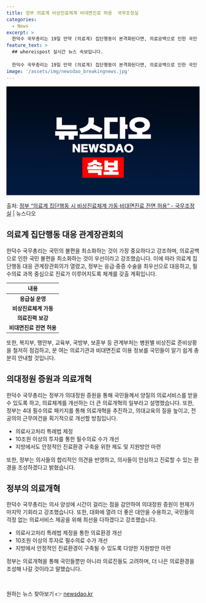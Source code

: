 ```yaml
---
title: 정부 의료계 비상진료체계 비대면진료 허용  국무조정실
categories:
  - News
excerpt: >
  한덕수 국무총리는 19일 만약 (의료계) 집단행동이 본격화된다면, 의료공백으로 인한 국민 불편을 최소화하는 …
feature_text: >
  ## whereispost 실시간 뉴스 속보입니다.

  한덕수 국무총리는 19일 만약 (의료계) 집단행동이 본격화된다면, 의료공백으로 인한 국민 불편을 최소화하는 …
image: '/assets/img/newsdao_breakingnews.jpg'
---
```


![뉴스다오 속보](/assets/img/newsdao_breakingnews.jpg)

<p>출처: <a href="https://newsdao.kr/3174" rel="dofollow">정부 “의료계 집단행동 시 비상진료체계 가동·비대면진료 전면 허용”  - 국무조정실</a> | 뉴스다오</p>

<h2 data-ke-size="size26">의료계 집단행동 대응 관계장관회의</h2>
<p data-ke-size="size16">한덕수 국무총리는 국민의 불편을 최소화하는 것이 가장 중요하다고 강조하며, 의료공백으로 인한 국민 불편을 최소화하는 것이 우선이라고 강조했습니다. 이에 따라 의료계 집단행동 대응 관계장관회의가 열렸고, 정부는 응급·중증 수술을 최우선으로 대응하고, 필수의료 과목 중심으로 진료가 이루어지도록 체계를 갖출 계획입니다.</p>
<table>
<thead>
<tr>
<th style="text-align: center;">내용</th>
</tr>
</thead>
<tbody>
<tr>
<td style="text-align: center; height: 17px;"><b>응급실 운영</b></td>
</tr>
<tr>
<td style="text-align: center; height: 17px;"><b>비상진료체계 가동</b></td>
</tr>
<tr>
<td style="text-align: center; height: 17px;"><b>의료진력 보강</b></td>
</tr>
<tr>
<td style="text-align: center; height: 17px;"><b>비대면진료 전면 허용</b></td>
</tr>
</tbody>
</table>
<p data-ke-size="size16">또한, 복지부, 행안부, 교육부, 국방부, 보훈부 등 관계부처는 병원별 비상진료 준비상황을 철저히 점검하고, 문 여는 의료기관과 비대면진료 이용 정보를 국민들이 알기 쉽게 충분히 안내할 것입니다.</p>

<h2 data-ke-size="size26">의대정원 증원과 의료개혁</h2>
<p data-ke-size="size16">한덕수 국무총리는 정부가 의대정원 증원을 통해 국민들께서 양질의 의료서비스를 받을 수 있도록 하고, 의료체계를 개선하는 더 큰 의료개혁의 일부라고 설명했습니다. 또한, 정부는 4대 필수의료 패키지를 통해 의료개혁을 추진하고, 의대교육의 질을 높이고, 전공의의 근무여건을 획기적으로 개선할 방침입니다.</p>
<ul>
<li>의료사고처리 특례법 제정</li>
<li>10조원 이상의 투자를 통한 필수의료 수가 개선</li>
<li>지방에서도 안정적인 진료환경 구축을 위한 제도 및 지원방안 마련</li>
</ul>
<p data-ke-size="size16">또한, 정부는 의사들의 합리적인 의견을 반영하고, 의사들이 안심하고 진료할 수 있는 환경을 조성하겠다고 밝혔습니다.</p>

<h2 data-ke-size="size26">정부의 의료개혁</h2>
<p data-ke-size="size16">한덕수 국무총리는 의사 양성에 시간이 걸리는 점을 감안하여 의대정원 증원이 현재가 마지막 기회라고 강조했습니다. 또한, 대화에 열려 더 좋은 대안을 수용하고, 국민들의 걱정 없는 의료서비스 제공을 위해 최선을 다하겠다고 강조했습니다.</p>
<ul>
<li>의료사고처리 특례법 제정을 통한 의료환경 개선</li>
<li>10조원 이상의 투자로 필수의료 수가 개선</li>
<li>지방에서 안정적인 진료환경이 구축될 수 있도록 다양한 지원방안 마련</li>
</ul>
<p data-ke-size="size16">정부는 의료개혁을 통해 국민들뿐만 아니라 의료진들도 고려하며, 더 나은 의료환경을 조성해 나갈 것이라고 말했습니다.</p>
<p data-ke-size="size16">&nbsp;</p> 

원하는 뉴스 찾아보기 👉 <a href="https://newsdao.kr" rel="dofollow">newsdao.kr</a>



